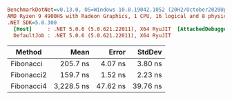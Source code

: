 ``` ini

BenchmarkDotNet=v0.13.0, OS=Windows 10.0.19042.1052 (20H2/October2020Update)
AMD Ryzen 9 4900HS with Radeon Graphics, 1 CPU, 16 logical and 8 physical cores
.NET SDK=5.0.300
  [Host]     : .NET 5.0.6 (5.0.621.22011), X64 RyuJIT  [AttachedDebugger]
  DefaultJob : .NET 5.0.6 (5.0.621.22011), X64 RyuJIT


```
|     Method |       Mean |    Error |   StdDev |
|----------- |-----------:|---------:|---------:|
|  Fibonacci |   205.7 ns |  4.07 ns |  3.80 ns |
| Fibonacci2 |   159.7 ns |  1.52 ns |  2.23 ns |
| Fibonacci4 | 3,228.5 ns | 47.62 ns | 39.76 ns |
